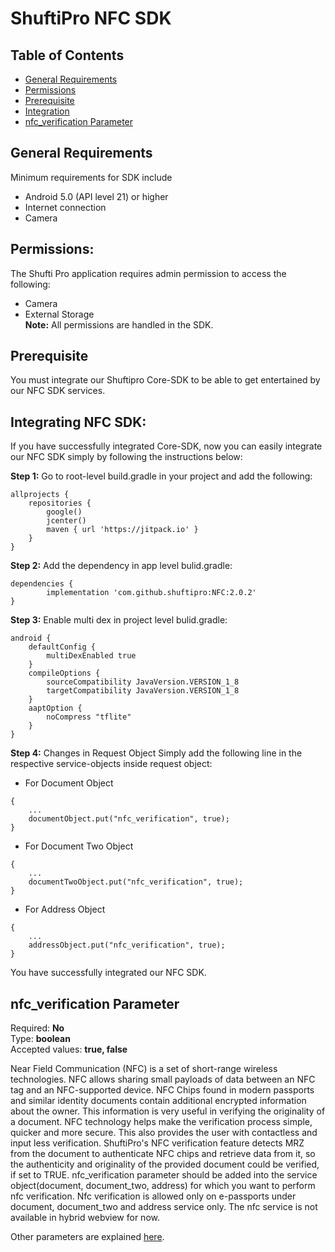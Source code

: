 # ShuftiPro NFC SDK
## Table of Contents
* [General Requirements](#general-requirements)
* [Permissions](#permissions)
* [Prerequisite](#prerequisite)
* [Integration](#integrating-nfc-sdk)
* [nfc_verification Parameter](#nfc_verification-parameter)

## General Requirements
Minimum requirements for SDK include
- Android 5.0 (API level 21) or higher
- Internet connection
- Camera
## Permissions:
The Shufti Pro application requires admin permission to access the following:
- Camera
- External Storage<br>
**Note:** All permissions are handled in the SDK.
## Prerequisite
You must integrate our Shuftipro Core-SDK to be able to get entertained by our NFC SDK services.
## Integrating NFC SDK:
If you have successfully integrated Core-SDK, now you can easily integrate our NFC SDK simply by following the instructions below:
 
**Step 1:** Go to root-level build.gradle in your project and add the following:
```
allprojects {
    repositories {
        google()
        jcenter()
        maven { url 'https://jitpack.io' }
    }
}
```
**Step 2:** Add the dependency in app level bulid.gradle:
```
dependencies {
		implementation 'com.github.shuftipro:NFC:2.0.2'
}
```
**Step 3:** Enable multi dex in project level bulid.gradle:
```
android {
    defaultConfig {
        multiDexEnabled true
    }
    compileOptions {
        sourceCompatibility JavaVersion.VERSION_1_8
        targetCompatibility JavaVersion.VERSION_1_8
    }
    aaptOption {
        noCompress "tflite"
    }
}
```
**Step 4:** Changes in Request Object
Simply add the following line in the respective service-objects inside request object:

- For Document Object 
```
{
    ...
	documentObject.put("nfc_verification", true);
}
```

- For Document Two Object
```
{
    ...
    documentTwoObject.put("nfc_verification", true);
}
```
- For Address Object
```
{
    ...
    addressObject.put("nfc_verification", true);
}
```
You have successfully integrated our NFC SDK.
## nfc_verification Parameter 
Required: **No**<br>
Type: **boolean**<br>
Accepted values: **true, false**<br>

Near Field Communication (NFC) is a set of short-range wireless technologies. NFC allows sharing small payloads of data between an NFC tag and an NFC-supported device. NFC Chips found in modern passports and similar identity documents contain additional encrypted information about the owner. This information is very useful in verifying the originality of a document. NFC technology helps make the verification process simple, quicker and more secure. This also provides the user with contactless and input less verification. ShuftiPro's NFC verification feature detects MRZ from the document to authenticate NFC chips and retrieve data from it, so the authenticity and originality of the provided document could be verified, if set to TRUE. nfc_verification parameter should be added into the service object(document, document_two, address) for which you want to perform nfc verification. Nfc verification is allowed only on e-passports under document, document_two and address service only. The nfc service is not available in hybrid webview for now.

Other parameters are explained [here](#Request-Object-Parameters).